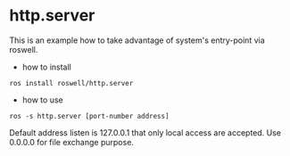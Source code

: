 # http.server
This is an example how to take advantage of system's entry-point via roswell.

* how to install

```
ros install roswell/http.server
```

* how to use

```
ros -s http.server [port-number address]
```

Default address listen is 127.0.0.1 that only local access are accepted.
Use 0.0.0.0 for file exchange purpose.
